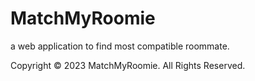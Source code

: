 # MatchMyRoomie
a web application to find most compatible roommate.


Copyright © 2023 MatchMyRoomie. All Rights Reserved.
